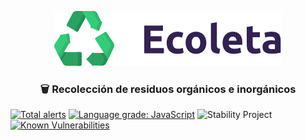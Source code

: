 <p align="center">
  <a href="#">
    <img src="./web/src/assets/logo.svg" alt="ecoleta logo">
  </a>
</p>

<h3 align="center">🗑️ Recolección de residuos orgánicos e inorgánicos</h3>

[![Total alerts](https://img.shields.io/lgtm/alerts/g/wilderPariona/ecoleta.svg?logo=lgtm&logoWidth=18)](https://lgtm.com/projects/g/wilderPariona/ecoleta/alerts/)
[![Language grade: JavaScript](https://img.shields.io/lgtm/grade/javascript/g/wilderPariona/ecoleta.svg?logo=lgtm&logoWidth=18)](https://lgtm.com/projects/g/wilderPariona/ecoleta/context:javascript)
![Stability Project][stability-image]
[![Known Vulnerabilities](https://snyk.io/test/github/wilderPariona/ecoleta/badge.svg)](https://snyk.io/test/github/wilderPariona/ecoleta)




[stability-image]: https://img.shields.io/badge/stability-work_in_progress-lightgrey.svg
